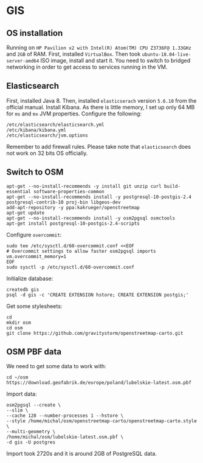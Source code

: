 # GIS

## OS installation
Running on ```HP Pavilion x2 with Intel(R) Atom(TM) CPU Z3736F@ 1.33GHz``` and ```2GB``` of RAM. First, installed ```VirtualBox```. Then took ```ubuntu-18.04-live-server-amd64``` ISO image, install and start it. You need to switch to bridged networking in order to get access to services running in the VM. 


## Elasticsearch
First, installed Java 8. Then, installed ```elasticserach``` version ```5.6.10``` from the official manual. Install Kibana. As there is little memory, I set up only 64 MB for ```ms``` and ```mx``` JVM properties. Configure the following:
```
/etc/elasticsearch/elasticsearch.yml
/etc/kibana/kibana.yml
/etc/elasticsearch/jvm.options
```

Remember to add firewall rules. Please take note that ```elasticsearch``` does not work on 32 bits OS officially.


## Switch to OSM
```
apt-get --no-install-recommends -y install git unzip curl build-essential software-properties-common
apt-get --no-install-recommends install -y postgresql-10-postgis-2.4 postgresql-contrib-10 proj-bin libgeos-dev
add-apt-repository -y ppa:kakrueger/openstreetmap
apt-get update
apt-get --no-install-recommends install -y osm2pgsql osmctools
apt-get install postgresql-10-postgis-2.4-scripts
```

Configure ```overcommit```:

```
sudo tee /etc/sysctl.d/60-overcommit.conf <<EOF
# Overcommit settings to allow faster osm2pgsql imports
vm.overcommit_memory=1
EOF
sudo sysctl -p /etc/sysctl.d/60-overcommit.conf
```

Initialize database:

```
createdb gis
psql -d gis -c 'CREATE EXTENSION hstore; CREATE EXTENSION postgis;'
```

Get some stylesheets:

```
cd
mkdir osm
cd osm
git clone https://github.com/gravitystorm/openstreetmap-carto.git
```


## OSM PBF data
We need to get some data to work with:

```
cd ~/osm
https://download.geofabrik.de/europe/poland/lubelskie-latest.osm.pbf
```

Import data:

```
osm2pgsql --create \
--slim \
--cache 128 --number-processes 1 --hstore \
--style /home/michal/osm/openstreetmap-carto/openstreetmap-carto.style \
--multi-geometry \
/home/michal/osm/lubelskie-latest.osm.pbf \
-d gis -U postgres
```

Import took 2720s and it is around 2GB of PostgreSQL data.
